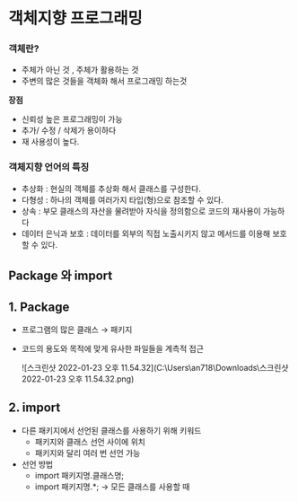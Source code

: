 # 객체지향 프로그래밍

### 객체란?

- 주체가 아닌 것 , 주체가 활용하는 것
- 주변의 많은 것들을 객체화 해서 프로그래밍 하는것

**장점**

- 신뢰성 높은 프로그래밍이 가능
- 추가/ 수정 / 삭제가 용이하다
- 재 사용성이 높다.

### 객체지향 언어의 특징

- 추상화 : 현실의 객체를 추상화 해서 클래스를 구성한다.
- 다형성 : 하나의 객체를 여러가지 타입(형)으로 참조할 수 있다.
- 상속 : 부모 클래스의 자산을 물려받아 자식을 정의함으로 코드의 재사용이 가능하다
- 데이터 은닉과 보호 : 데이터를 외부의 직접 노출시키지 않고 메서드를 이용해 보호할 수 있다.

## Package 와 import

## 1. Package

- 프로그램의 많은 클래스 → 패키지

- 코드의 용도와 목적에 맞게 유사한 파일들을  계측적 접근

  ![스크린샷 2022-01-23 오후 11.54.32](C:\Users\an718\Downloads\스크린샷 2022-01-23 오후 11.54.32.png)

## 2. import

- 다른 패키지에서 선언된 클래스를 사용하기 위해 키워드
  - 패키지와 클래스 선언 사이에 위치
  - 패키지와 달리 여러 번 선언 가능
- 선언 방법
  - import 패키지명.클래스명;
  - import 패키지명.*; → 모든 클래스를 사용할 때